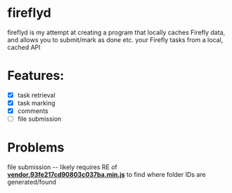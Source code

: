 # fireflyd

fireflyd is my attempt at creating a program that locally caches Firefly data, and allows you to submit/mark as done etc. your Firefly tasks from a local, cached API

# Features:

- [x] task retrieval
- [x] task marking
- [x] comments
- [ ] file submission

# Problems

file submission -- likely requires RE of [**vendor.93fe217cd90803c037ba.min.js**](https://github.com/Cvdcamilleri/fireflyd/blob/master/firefly_assets/vendor.93fe217cd90803c037ba.min.js)
to find where folder IDs are generated/found

<!--# Other stuff

Take a look at Gleb's work on reversing Firefly:  [**firefly.py**](https://github.com/Gleb-ko/firefly.py)
-->
